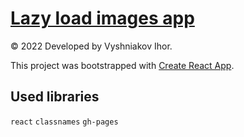 # [Lazy load images app](http://my-portfolio.cf/lazy-load-images-app)

© 2022 Developed by Vyshniakov Ihor.

This project was bootstrapped with [Create React App](https://github.com/facebook/create-react-app).

## Used libraries

`react` `classnames` `gh-pages`
